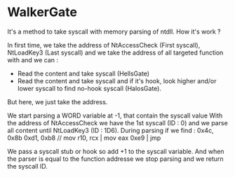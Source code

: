 # WalkerGate

It's a method to take syscall with memory parsing of ntdll. How it's work ?

In first time, we take the address of NtAccessCheck (First syscall),  NtLoadKey3 (Last syscall) and we take the address of all targeted function with and we can :
- Read the content and take syscall (HellsGate)
- Read the content and take syscall and if it's hook, look higher and/or lower syscall to find no-hook syscall (HalosGate).

But here, we just take the address.

We start parsing a WORD variable at -1, that contain the syscall value
With the address of NtAccessCheck we have the 1st syscall (ID : 0) and we parse all content until NtLoadKey3  (ID : 1D6).
During parsing if we find : 
0x4c, 0x8b 0xd1, 0xb8 // mov r10, rcx | mov eax
0xe9 | jmp

We pass a syscall stub or hook so add +1 to the syscall variable. And when the parser is equal to the function addresse we stop parsing and we return the syscall ID.


